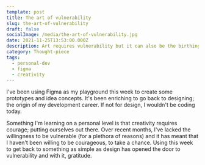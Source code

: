 ```yaml
---
template: post
title: The art of vulnerability
slug: the-art-of-vulnerability
draft: false
socialImage: /media/the-art-of-vulnerability.jpg
date: 2021-11-25T13:53:00.000Z
description: Art requires vulnerability but it can also be the birthing place of it.
category: Thought-piece
tags:
  - personal-dev
  - figma
  - creativity
---
```

I've been using Figma as my playground this week to create some prototypes and idea concepts.
It's been enriching to go back to designing; the origin of my development career. If not for design, I wouldn't be coding today.

Something I'm learning on a personal level is that creativity requires courage; putting ourselves out there.
Over recent months, I've lacked the willingness to be vulnerable (for a plethora of reasons) and it has meant that
I haven't been willing to be courageous, to take a chance. Using this week to get back to something as simple as
design has opened the door to vulnerability and with it, gratitude.